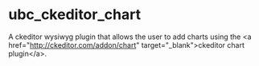 # ubc_ckeditor_chart
A ckeditor wysiwyg plugin that allows the user to add charts using the &lt;a href="http://ckeditor.com/addon/chart" target="_blank">ckeditor chart plugin&lt;/a>.
